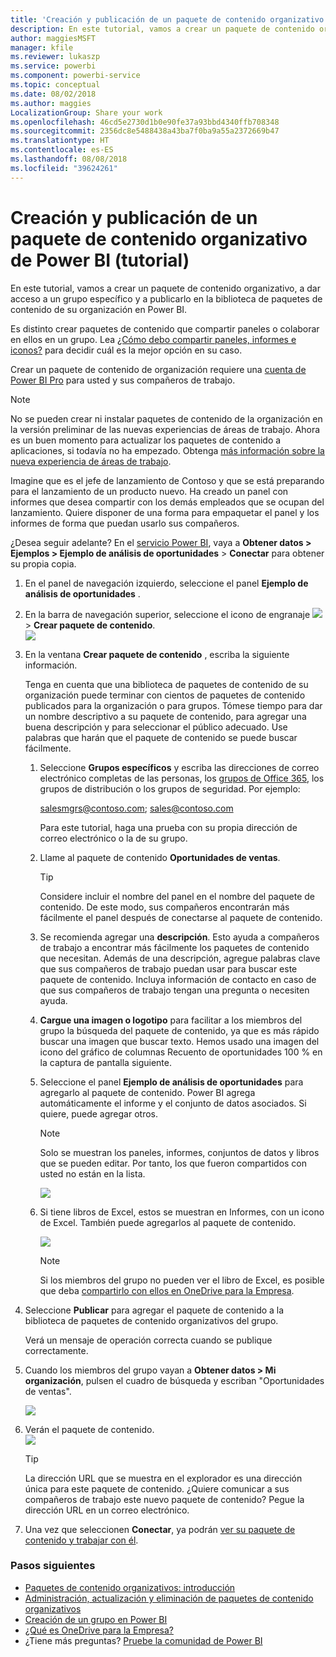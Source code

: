 ```yaml
---
title: 'Creación y publicación de un paquete de contenido organizativo: Power BI'
description: En este tutorial, vamos a crear un paquete de contenido organizativo, a restringir el acceso a un grupo específico y a publicarlo en la biblioteca de paquetes de contenido de su organización en Power BI.
author: maggiesMSFT
manager: kfile
ms.reviewer: lukaszp
ms.service: powerbi
ms.component: powerbi-service
ms.topic: conceptual
ms.date: 08/02/2018
ms.author: maggies
LocalizationGroup: Share your work
ms.openlocfilehash: 46cd5e2730d1b0e90fe37a93bbd4340ffb708348
ms.sourcegitcommit: 2356dc8e5488438a43ba7f0ba9a55a2372669b47
ms.translationtype: HT
ms.contentlocale: es-ES
ms.lasthandoff: 08/08/2018
ms.locfileid: "39624261"
---
```

# <a name="create-and-publish-a-power-bi-organizational-content-pack-tutorial"></a>Creación y publicación de un paquete de contenido organizativo de Power BI (tutorial)

En este tutorial, vamos a crear un paquete de contenido organizativo, a dar acceso a un grupo específico y a publicarlo en la biblioteca de paquetes de contenido de su organización en Power BI.

Es distinto crear paquetes de contenido que compartir paneles o colaborar en ellos en un grupo. Lea [¿Cómo debo compartir paneles, informes e iconos?](service-how-to-collaborate-distribute-dashboards-reports.md) para decidir cuál es la mejor opción en su caso.

Crear un paquete de contenido de organización requiere una [cuenta de Power BI Pro](https://powerbi.microsoft.com/pricing) para usted y sus compañeros de trabajo. 

> [!NOTE]
> No se pueden crear ni instalar paquetes de contenido de la organización en la versión preliminar de las nuevas experiencias de áreas de trabajo. Ahora es un buen momento para actualizar los paquetes de contenido a aplicaciones, si todavía no ha empezado. Obtenga [más información sobre la nueva experiencia de áreas de trabajo](service-create-the-new-workspaces.md).
> 

Imagine que es el jefe de lanzamiento de Contoso y que se está preparando para el lanzamiento de un producto nuevo.  Ha creado un panel con informes que desea compartir con los demás empleados que se ocupan del lanzamiento. Quiere disponer de una forma para empaquetar el panel y los informes de forma que puedan usarlo sus compañeros. 

¿Desea seguir adelante? En el [servicio Power BI](https://powerbi.com), vaya a **Obtener datos > Ejemplos > Ejemplo de análisis de oportunidades** > **Conectar** para obtener su propia copia. 

1. En el panel de navegación izquierdo, seleccione el panel **Ejemplo de análisis de oportunidades** .
2. En la barra de navegación superior, seleccione el icono de engranaje ![](media/service-organizational-content-pack-create-and-publish/cog.png) > **Crear paquete de contenido**.    
   ![](media/service-organizational-content-pack-create-and-publish/pbi_create_contpk.png)
3. En la ventana **Crear paquete de contenido** , escriba la siguiente información.  
   
   Tenga en cuenta que una biblioteca de paquetes de contenido de su organización puede terminar con cientos de paquetes de contenido publicados para la organización o para grupos. Tómese tiempo para dar un nombre descriptivo a su paquete de contenido, para agregar una buena descripción y para seleccionar el público adecuado.  Use palabras que harán que el paquete de contenido se puede buscar fácilmente.
   
   1. Seleccione **Grupos específicos** y escriba las direcciones de correo electrónico completas de las personas, los [grupos de Office 365](https://support.office.com/article/Create-a-group-in-Office-365-7124dc4c-1de9-40d4-b096-e8add19209e9), los grupos de distribución o los grupos de seguridad. Por ejemplo:
      
        salesmgrs@contoso.com; sales@contoso.com
      
      Para este tutorial, haga una prueba con su propia dirección de correo electrónico o la de su grupo.
   
   2. Llame al paquete de contenido **Oportunidades de ventas**.
   
      > [!TIP]
      > Considere incluir el nombre del panel en el nombre del paquete de contenido. De este modo, sus compañeros encontrarán más fácilmente el panel después de conectarse al paquete de contenido.
      > 
      > 
   
   3. Se recomienda agregar una **descripción**. Esto ayuda a compañeros de trabajo a encontrar más fácilmente los paquetes de contenido que necesitan. Además de una descripción, agregue palabras clave que sus compañeros de trabajo puedan usar para buscar este paquete de contenido. Incluya información de contacto en caso de que sus compañeros de trabajo tengan una pregunta o necesiten ayuda.
   
   4. **Cargue una imagen o logotipo** para facilitar a los miembros del grupo la búsqueda del paquete de contenido, ya que es más rápido buscar una imagen que buscar texto. Hemos usado una imagen del icono del gráfico de columnas Recuento de oportunidades 100 % en la captura de pantalla siguiente.
   
   5. Seleccione el panel **Ejemplo de análisis de oportunidades** para agregarlo al paquete de contenido.  Power BI agrega automáticamente el informe y el conjunto de datos asociados. Si quiere, puede agregar otros.
   
      > [!NOTE]
      >  Solo se muestran los paneles, informes, conjuntos de datos y libros que se pueden editar. Por tanto, los que fueron compartidos con usted no están en la lista.
      > 
      > 
   
      ![](media/service-organizational-content-pack-create-and-publish/cpwindow.png) 
   
   6. Si tiene libros de Excel, estos se muestran en Informes, con un icono de Excel. También puede agregarlos al paquete de contenido.
   
      ![](media/service-organizational-content-pack-create-and-publish/pbi_orgcontpkexcel.png)
   
      > [!NOTE]
      > Si los miembros del grupo no pueden ver el libro de Excel, es posible que deba [compartirlo con ellos en OneDrive para la Empresa](https://support.office.com/en-us/article/Share-documents-or-folders-in-Office-365-1fe37332-0f9a-4719-970e-d2578da4941c).
      > 
      > 
4. Seleccione **Publicar** para agregar el paquete de contenido a la biblioteca de paquetes de contenido organizativos del grupo.  
   
   Verá un mensaje de operación correcta cuando se publique correctamente. 
5. Cuando los miembros del grupo vayan a **Obtener datos > Mi organización**, pulsen el cuadro de búsqueda y escriban "Oportunidades de ventas".
   
   ![](media/service-organizational-content-pack-create-and-publish/cp_searchbox.png) 
6. Verán el paquete de contenido.  
   ![](media/service-organizational-content-pack-create-and-publish/powerbi-find-content-pack-organization.png) 
   
   > [!TIP]
   > La dirección URL que se muestra en el explorador es una dirección única para este paquete de contenido.  ¿Quiere comunicar a sus compañeros de trabajo este nuevo paquete de contenido?  Pegue la dirección URL en un correo electrónico.
   > 
   > 
7. Una vez que seleccionen **Conectar**, ya podrán [ver su paquete de contenido y trabajar con él](service-organizational-content-pack-copy-refresh-access.md). 

### <a name="next-steps"></a>Pasos siguientes
* [Paquetes de contenido organizativos: introducción](service-organizational-content-pack-introduction.md)  
* [Administración, actualización y eliminación de paquetes de contenido organizativos](service-organizational-content-pack-manage-update-delete.md)  
* [Creación de un grupo en Power BI](service-create-distribute-apps.md)  
* [¿Qué es OneDrive para la Empresa?](https://support.office.com/en-us/article/What-is-OneDrive-for-Business-187f90af-056f-47c0-9656-cc0ddca7fdc2)
* ¿Tiene más preguntas? [Pruebe la comunidad de Power BI](http://community.powerbi.com/)

